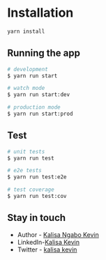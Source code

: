 # Installation

```bash
yarn install
```

## Running the app

```bash
# development
$ yarn run start

# watch mode
$ yarn run start:dev

# production mode
$ yarn run start:prod
```

## Test

```bash
# unit tests
$ yarn run test

# e2e tests
$ yarn run test:e2e

# test coverage
$ yarn run test:cov
```

## Stay in touch

- Author - [Kalisa Ngabo Kevin](https://kalisangabokevin.com)
- LinkedIn-[Kalisa Kevin](https://www.linkedin.com/in/kalisa-ngabo-kevin-6717781b7)
- Twitter - [kalisa kevin](https://twitter.com/Kalisakevin_)
